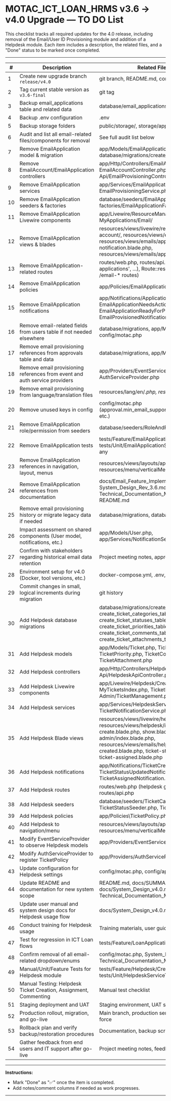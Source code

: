 # MOTAC_ICT_LOAN_HRMS v3.6 → v4.0 Upgrade — TO DO List

This checklist tracks all required updates for the 4.0 release, including removal of the Email/User ID Provisioning module and addition of a Helpdesk module. Each item includes a description, the related files, and a "Done" status to be marked once completed.

---

| #  | Description                                                             | Related Files/Directories                                                     | Done |
|----|-------------------------------------------------------------------------|-------------------------------------------------------------------------------|------|
| 1  | Create new upgrade branch `release/v4.0`                                | git branch, README.md, composer.json, package.json                            | ✅   |
| 2  | Tag current stable version as `v3.6-final`                              | git tag                                                                       |      |
| 3  | Backup email_applications table and related data                        | database/email_applications, database/email_accounts                          |      |
| 4  | Backup .env configuration                                               | .env                                                                          | ✅   |
| 5  | Backup storage folders                                                   | public/storage/, storage/app/public/                                          |      |
| 6  | Audit and list all email-related files/components for removal            | See full audit list below                                                     | ✅   |
| 7  | Remove EmailApplication model & migration                                | app/Models/EmailApplication.php, database/migrations/create_email_applications_table.php | ✅   |
| 8  | Remove EmailAccount/EmailApplication controllers                         | app/Http/Controllers/EmailApplicationController.php, EmailAccountController.php, Api/EmailProvisioningController.php | ✅   |
| 9  | Remove EmailApplication services                                         | app/Services/EmailApplicationService.php, EmailProvisioningService.php         | ✅   |
| 10 | Remove EmailApplication seeders & factories                              | database/seeders/EmailApplicationSeeder.php, factories/EmailApplicationFactory.php | ✅   |
| 11 | Remove EmailApplication Livewire components                              | app/Livewire/ResourceManagement/EmailAccount/, MyApplications/Email/           | ✅   |
| 12 | Remove EmailApplication views & blades                                   | resources/views/livewire/resource-management/email-account/, resources/views/email-applications/, resources/views/emails/application-submitted-notification.blade.php, resources/views/emails/application-*.blade.php | ✅   |
| 13 | Remove EmailApplication-related routes                                   | routes/web.php, routes/api.php (Route::resource('email-applications', ...), Route::resource('email-accounts', ...), /email-* routes) | ✅   |
| 14 | Remove EmailApplication policies                                         | app/Policies/EmailApplicationPolicy.php                                        | ✅   |
| 15 | Remove EmailApplication notifications                                    | app/Notifications/ApplicationSubmitted.php, EmailApplicationNeedsAction.php, EmailApplicationReadyForProcessingNotification.php, EmailProvisionedNotification.php | ✅   |
| 16 | Remove email-related fields from users table if not needed elsewhere     | database/migrations, app/Models/User.php, config/motac.php                     | ✅   |
| 17 | Remove email provisioning references from approvals table and data       | database/migrations, app/Models/Approval.php                                   | ✅   |
| 18 | Remove email provisioning references from event and auth service providers| app/Providers/EventServiceProvider.php, AuthServiceProvider.php                | ✅   |
| 19 | Remove email provisioning from language/translation files                | resources/lang/en/*.php, resources/lang/ms/*.php                               | ✅   |
| 20 | Remove unused keys in config                                             | config/motac.php (approval.min_email_supporting_officer_grade_level, etc.)     | ✅   |
| 21 | Remove EmailApplication role/permission from seeders                     | database/seeders/RoleAndPermissionSeeder.php                                   | ✅   |
| 22 | Remove EmailApplication tests                                            | tests/Feature/EmailApplicationTest.php, tests/Unit/EmailApplicationServiceTest.php, Dusk tests if any                      | ✅   |
| 23 | Remove EmailApplication references in navigation, layout, menus          | resources/views/layouts/app.blade.php, resources/menu/verticalMenu.json        | ✅   |
| 24 | Remove EmailApplication references from documentation                    | docs/Email_Feature_Implementation.md, System_Design_Rev_3.6.md, Technical_Documentation_MOTAC_IRMS_Rev_1.md, README.md |      |
| 25 | Remove email provisioning history or migrate legacy data if needed       | database/migrations, database/legacy/                                          | ✅   |
| 26 | Impact assessment on shared components (User model, notifications, etc.) | app/Models/User.php, app/Services/NotificationService.php                      |      |
| 27 | Confirm with stakeholders regarding historical email data retention      | Project meeting notes, approval                                                |      |
| 28 | Environment setup for v4.0 (Docker, tool versions, etc.)                 | docker-compose.yml, .env, documentation                                       | ✅   |
| 29 | Commit changes in small, logical increments during migration             | git history                                                                   |      |
| 30 | Add Helpdesk database migrations                                         | database/migrations/create_tickets_table.php, create_ticket_categories_table.php, create_ticket_statuses_table.php, create_ticket_priorities_table.php, create_ticket_comments_table.php, create_ticket_attachments_table.php | ✅   |
| 31 | Add Helpdesk models                                                      | app/Models/Ticket.php, TicketCategory.php, TicketPriority.php, TicketComment.php, TicketAttachment.php       | ✅   |
| 32 | Add Helpdesk controllers                                                 | app/Http/Controllers/Helpdesk/TicketController.php, Api/HelpdeskApiController.php | ✅   |
| 33 | Add Helpdesk Livewire components                                         | app/Livewire/Helpdesk/CreateTicketForm.php, MyTicketsIndex.php, TicketDetails.php, Admin/TicketManagement.php, Admin/TicketReport.php         | ✅   |
| 34 | Add Helpdesk services                                                    | app/Services/HelpdeskService.php, TicketNotificationService.php                | ✅   |
| 35 | Add Helpdesk Blade views                                                 | resources/views/livewire/helpdesk/*, resources/views/helpdesk/index.blade.php, create.blade.php, show.blade.php, admin/index.blade.php, resources/views/emails/helpdesk/ticket-created.blade.php, ticket-status-updated.blade.php, ticket-assigned.blade.php | ✅   |
| 36 | Add Helpdesk notifications                                               | app/Notifications/TicketCreatedNotification.php, TicketStatusUpdatedNotification.php, TicketAssignedNotification.php | ✅   |
| 37 | Add Helpdesk routes                                                      | routes/web.php (helpdesk group as per example), routes/api.php                 | ✅   |
| 38 | Add Helpdesk seeders                                                     | database/seeders/TicketCategorySeeder.php, TicketStatusSeeder.php, TicketPrioritySeeder.php              | ✅   |
| 39 | Add Helpdesk policies                                                    | app/Policies\TicketPolicy.php                                                  | ✅   |
| 40 | Add Helpdesk to navigation/menu                                          | resources/views/layouts/app.blade.php, resources/menu/verticalMenu.json        | ✅   |
| 41 | Modify EventServiceProvider to observe Helpdesk models                   | app/Providers/EventServiceProvider.php                                         | ✅   |
| 42 | Modify AuthServiceProvider to register TicketPolicy                      | app/Providers/AuthServiceProvider.php                                          | ✅   |
| 43 | Update configuration for Helpdesk settings                               | config/motac.php, config/app.php, config/variables.php                        | ✅   |
| 44 | Update README and documentation for new system scope                     | README.md, docs/SUMMARY.md, docs/DIRECTORY.md, docs/System_Design_v4.0.md, Technical_Documentation_MOTAC_IRMS_Rev_1.md |      |
| 45 | Update user manual and system design docs for Helpdesk usage flow        | docs/System_Design_v4.0.md, user_manuals/                                     |      |
| 46 | Conduct training for Helpdesk usage                                      | Training materials, user guides                                               |      |
| 47 | Test for regression in ICT Loan flows                                    | tests/Feature/LoanApplicationTest.php, manual testing                          | ✅   |
| 48 | Confirm removal of all email-related dropdown/enums                      | config/motac.php, System_Design_Rev_3.6.md, Technical_Documentation_MOTAC_IRMS_Rev_1.md | ✅   |
| 49 | Manual/Unit/Feature Tests for Helpdesk module                            | tests/Feature/Helpdesk/CreateTicketTest.php, tests/Unit/HelpdeskServiceTest.php | ✅   |
| 50 | Manual Testing: Helpdesk Ticket Creation, Assignment, Commenting         | Manual test checklist                                                          |      |
| 51 | Staging deployment and UAT                                               | Staging environment, UAT sign-off                                              |      |
| 52 | Production rollout, migration, and go-live                               | Main branch, production server, php artisan migrate --force                    |      |
| 53 | Rollback plan and verify backup/restoration procedures                   | Documentation, backup scripts                                                  |      |
| 54 | Gather feedback from end users and IT support after go-live              | Project meeting notes, feedback forms                                          |      |

---

**Instructions:**  
- Mark "Done" as "✅" once the item is completed.  
- Add notes/comment columns if needed as work progresses.  

---
